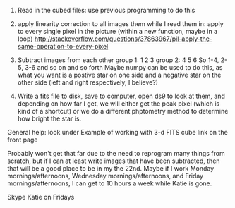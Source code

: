 1. Read in the cubed files: use previous programming to do this

2. apply linearity correction to all images them while I read them in: apply to every single pixel in the picture (within a new function, maybe  in a loop)
http://stackoverflow.com/questions/37863967/pil-apply-the-same-operation-to-every-pixel

3. Subtract images from each other
group 1:   1    2   3
group 2:   4    5   6
So 1-4, 2-5, 3-6 and so on and so forth
Maybe numpy can be used to do this, as what you want is a postive star on one side and a negative star on the other side (left and right respectively, I believe?)

4. Write a fits file to disk, save to computer, open ds9 to look at them, and depending on how far I get, we will either get the peak pixel (which is kind of a shortcut) or we do a different phptometry method to determine how bright the star is.

General help:
  look under Example of working with 3-d FITS cube link on the front page

Probably won't get that far due to the need to reprogram many things from scratch, but if I can at least write images that have been subtracted, then that will be a good place to be in my the 22nd. Maybe if I work Monday mornings/afternoons, Wednesday mornings/afternoons, and Friday mornings/afternoons, I can get to 10 hours a week while Katie is gone.

Skype Katie on Fridays
